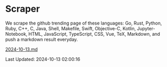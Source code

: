 # Scraper

We scrape the github trending page of these languages: Go, Rust, Python, Ruby, C++, C, Java, Shell, Makefile, Swift, Objective-C, Kotlin, Jupyter-Notebook, HTML, JavaScript, TypeScript, CSS, Vue, TeX, Markdown, and push a markdown result everyday.

[2024-10-13.md](https://github.com/cumthxy/github-trending-backup/blob/master/2024-10-13.md)

Last Updated: 2024-10-13 02:00:16
